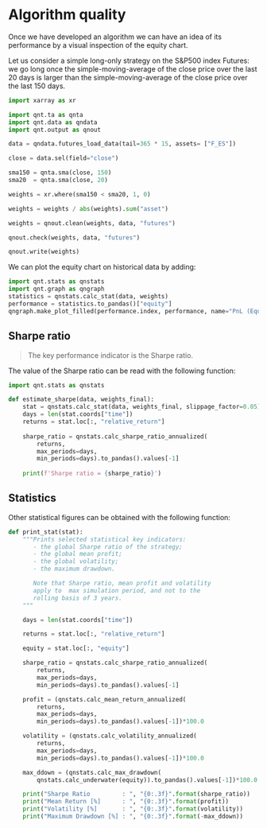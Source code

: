 # Algorithm quality

Once we have developed an algorithm we can have an idea of its performance by a visual inspection of the equity chart.

Let us consider a simple long-only strategy on the S&P500 index Futures: we go long once the simple-moving-average of the close price over the last 20 days is larger than the simple-moving-average of the close price over the last 150 days.

```python
import xarray as xr

import qnt.ta as qnta
import qnt.data as qndata
import qnt.output as qnout

data = qndata.futures_load_data(tail=365 * 15, assets= ["F_ES"])

close = data.sel(field="close")

sma150 = qnta.sma(close, 150)
sma20  = qnta.sma(close, 20)

weights = xr.where(sma150 < sma20, 1, 0)

weights = weights / abs(weights).sum("asset")

weights = qnout.clean(weights, data, "futures")

qnout.check(weights, data, "futures")

qnout.write(weights)
```

We can plot the equity chart on historical data by adding:

```python
import qnt.stats as qnstats
import qnt.graph as qngraph
statistics = qnstats.calc_stat(data, weights)
performance = statistics.to_pandas()["equity"]
qngraph.make_plot_filled(performance.index, performance, name="PnL (Equity)")
```





## Sharpe ratio
>The key performance indicator is the Sharpe ratio.

The value of the Sharpe ratio can be read with the following function:

```python
import qnt.stats as qnstats

def estimate_sharpe(data, weights_final):
    stat = qnstats.calc_stat(data, weights_final, slippage_factor=0.05)
    days = len(stat.coords["time"])
    returns = stat.loc[:, "relative_return"]
    
    sharpe_ratio = qnstats.calc_sharpe_ratio_annualized(
        returns,
        max_periods=days,
        min_periods=days).to_pandas().values[-1]
    
    print(f'Sharpe ratio = {sharpe_ratio}')
```

## Statistics

Other statistical figures can be obtained with the following function:

```python
def print_stat(stat):
    """Prints selected statistical key indicators:
       - the global Sharpe ratio of the strategy;
       - the global mean profit;
       - the global volatility;
       - the maximum drawdown.

       Note that Sharpe ratio, mean profit and volatility
       apply to  max simulation period, and not to the
       rolling basis of 3 years.
    """

    days = len(stat.coords["time"])

    returns = stat.loc[:, "relative_return"]

    equity = stat.loc[:, "equity"]

    sharpe_ratio = qnstats.calc_sharpe_ratio_annualized(
        returns,
        max_periods=days,
        min_periods=days).to_pandas().values[-1]

    profit = (qnstats.calc_mean_return_annualized(
        returns,
        max_periods=days,
        min_periods=days).to_pandas().values[-1])*100.0

    volatility = (qnstats.calc_volatility_annualized(
        returns,
        max_periods=days,
        min_periods=days).to_pandas().values[-1])*100.0

    max_ddown = (qnstats.calc_max_drawdown(
        qnstats.calc_underwater(equity)).to_pandas().values[-1])*100.0

    print("Sharpe Ratio         : ", "{0:.3f}".format(sharpe_ratio))
    print("Mean Return [%]      : ", "{0:.3f}".format(profit))
    print("Volatility [%]       : ", "{0:.3f}".format(volatility))
    print("Maximum Drawdown [%] : ", "{0:.3f}".format(-max_ddown))
```
